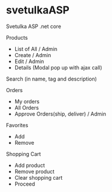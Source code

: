 # svetulkaASP
Svetulka ASP .net core

Products
- List of All / Admin
- Create / Admin
- Edit / Admin
- Details (Modal pop up with ajax call)

Search (in name, tag and description)

Orders
- My orders
- All Orders
- Approve Orders(ship, deliver) / Admin

Favorites
- Add
- Remove

Shopping Cart
- Add product
- Remove product
- Clear shopping cart
- Proceed